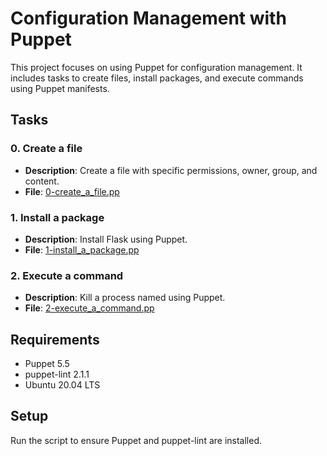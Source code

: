 # Configuration Management with Puppet

This project focuses on using Puppet for configuration management. It includes tasks to create files, install packages, and execute commands using Puppet manifests.

## Tasks

### 0. Create a file
- **Description**: Create a file  with specific permissions, owner, group, and content.
- **File**: [0-create_a_file.pp](0-create_a_file.pp)

### 1. Install a package
- **Description**: Install Flask using Puppet.
- **File**: [1-install_a_package.pp](1-install_a_package.pp)

### 2. Execute a command
- **Description**: Kill a process named  using Puppet.
- **File**: [2-execute_a_command.pp](2-execute_a_command.pp)

## Requirements
- Puppet 5.5
- puppet-lint 2.1.1
- Ubuntu 20.04 LTS

## Setup
Run the  script to ensure Puppet and puppet-lint are installed.

